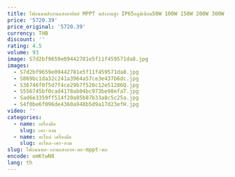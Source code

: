 ```yaml
---
title: ไฟถนนพลังงานแสงอาทิตย์ MPPT พลังงานสูง IP65อลูมิเนียม50W 100W 150W 200W 300W หลอดไฟถนนโซล่าเซลล์ LED กลางแจ้งแบบสองในหนึ่ง
price: '5720.39'
price_original: '5720.39'
currency: THB
discount: ''
rating: 4.5
volume: 93
image: S7d2bf9659e09442781e5f11f459571da8.jpg
images:
  - S7d2bf9659e09442781e5f11f459571da8.jpg
  - S869bc1da32c241a3964a57ce3e437b6dc.jpg
  - S36746f0f5d7f4ce29b7f520c12e51286Q.jpg
  - S556745bf0cad4178ab04bc973be98efaT.jpg
  - Sad6e3359ff514f20a85b87b33a8c5c25a.jpg
  - S4f0be6f096de4360a948b5d9a17d23efH.jpg
video: ''
categories:
  - name: เครื่องมือ
    slug: เคร-องม
  - name: อะไหล่ เครื่องมือ
    slug: อะไหล-เคร-องม
slug: ไฟถนนพล-งงานแสงอาท-ตย-mppt-พล
encode: omKtwN8
lang: th
---
```

  
